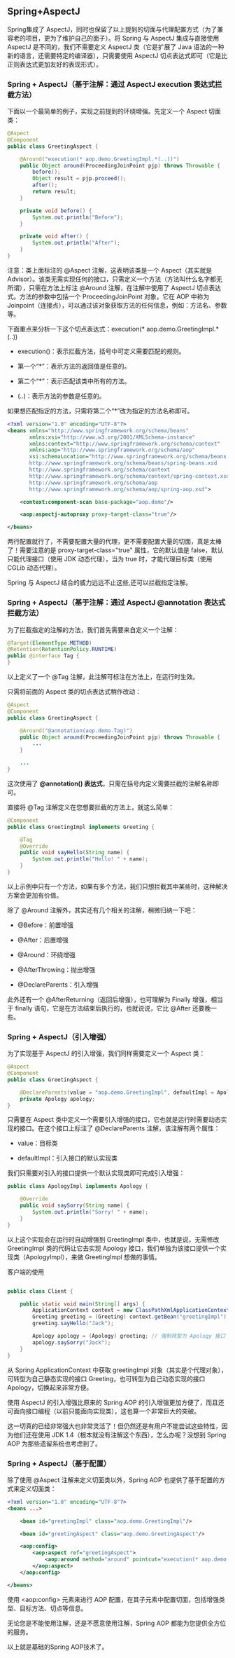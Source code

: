 ## Spring+AspectJ
Spring集成了 AspectJ，同时也保留了以上提到的切面与代理配置方式（为了兼容老的项目，更为了维护自己的面子）。将 Spring 与 AspectJ 集成与直接使用 AspectJ 是不同的，我们不需要定义 AspectJ 类（它是扩展了 Java 语法的一种新的语言，还需要特定的编译器），只需要使用 AspectJ 切点表达式即可（它是比正则表达式更加友好的表现形式）。


### Spring + AspectJ（基于注解：通过 AspectJ execution 表达式拦截方法）

下面以一个最简单的例子，实现之前提到的环绕增强。先定义一个 Aspect 切面类：

``` java
@Aspect
@Component
public class GreetingAspect {

    @Around("execution(* aop.demo.GreetingImpl.*(..))")
    public Object around(ProceedingJoinPoint pjp) throws Throwable {
        before();
        Object result = pjp.proceed();
        after();
        return result;
    }

    private void before() {
        System.out.println("Before");
    }

    private void after() {
        System.out.println("After");
    }
}
```

注意：类上面标注的 \@Aspect 注解，这表明该类是一个 Aspect（其实就是 Advisor）。该类无需实现任何的接口，只需定义一个方法（方法叫什么名字都无所谓），只需在方法上标注 \@Around 注解，在注解中使用了 AspectJ 切点表达式。方法的参数中包括一个 ProceedingJoinPoint 对象，它在 AOP 中称为 Joinpoint（连接点），可以通过该对象获取方法的任何信息，例如：方法名、参数等。

下面重点来分析一下这个切点表达式：execution(* aop.demo.GreetingImpl.*(..))

 - execution()：表示拦截方法，括号中可定义需要匹配的规则。

 - 第一个“*”：表示方法的返回值是任意的。

 - 第二个“*”：表示匹配该类中所有的方法。

 - (..)：表示方法的参数是任意的。


如果想匹配指定的方法，只需将第二个“*”改为指定的方法名称即可。

``` xml
<?xml version="1.0" encoding="UTF-8"?>
<beans xmlns="http://www.springframework.org/schema/beans"
       xmlns:xsi="http://www.w3.org/2001/XMLSchema-instance"
       xmlns:context="http://www.springframework.org/schema/context"
       xmlns:aop="http://www.springframework.org/schema/aop"
       xsi:schemaLocation="http://www.springframework.org/schema/beans
       http://www.springframework.org/schema/beans/spring-beans.xsd
       http://www.springframework.org/schema/context
       http://www.springframework.org/schema/context/spring-context.xsd
       http://www.springframework.org/schema/aop
       http://www.springframework.org/schema/aop/spring-aop.xsd">

    <context:component-scan base-package="aop.demo"/>

    <aop:aspectj-autoproxy proxy-target-class="true"/>

</beans>
```

两行配置就行了，不需要配置大量的代理，更不需要配置大量的切面，真是太棒了！需要注意的是 proxy-target-class="true" 属性，它的默认值是 false，默认只能代理接口（使用 JDK 动态代理），当为 true 时，才能代理目标类（使用 CGLib 动态代理）。

Spring 与 AspectJ 结合的威力远远不止这些,还可以拦截指定注解。


### Spring + AspectJ（基于注解：通过 AspectJ @annotation 表达式拦截方法）

为了拦截指定的注解的方法，我们首先需要来自定义一个注解：

``` java
@Target(ElementType.METHOD)
@Retention(RetentionPolicy.RUNTIME)
public @interface Tag {
}
```

以上定义了一个 \@Tag 注解，此注解可标注在方法上，在运行时生效。

只需将前面的 Aspect 类的切点表达式稍作改动：

``` java
@Aspect
@Component
public class GreetingAspect {

    @Around("@annotation(aop.demo.Tag)")
    public Object around(ProceedingJoinPoint pjp) throws Throwable {
        ...
    }

    ...
}
```

这次使用了 **\@annotation() 表达式**，只需在括号内定义需要拦截的注解名称即可。

直接将 \@Tag 注解定义在您想要拦截的方法上，就这么简单：

``` java
@Component
public class GreetingImpl implements Greeting {

    @Tag
    @Override
    public void sayHello(String name) {
        System.out.println("Hello! " + name);
    }
}
```

以上示例中只有一个方法，如果有多个方法，我们只想拦截其中某些时，这种解决方案会更加有价值。

除了 \@Around 注解外，其实还有几个相关的注解，稍微归纳一下吧：

 - \@Before：前置增强

 - \@After：后置增强

 - \@Around：环绕增强

 - \@AfterThrowing：抛出增强

 - \@DeclareParents：引入增强

此外还有一个 \@AfterReturning（返回后增强），也可理解为 Finally 增强，相当于 finally 语句，它是在方法结束后执行的，也就说说，它比 \@After 还要晚一些。

### Spring + AspectJ（引入增强）

为了实现基于 AspectJ 的引入增强，我们同样需要定义一个 Aspect 类：

``` java
@Aspect
@Component
public class GreetingAspect {

    @DeclareParents(value = "aop.demo.GreetingImpl", defaultImpl = ApologyImpl.class)
    private Apology apology;
}
```


只需要在 Aspect 类中定义一个需要引入增强的接口，它也就是运行时需要动态实现的接口。在这个接口上标注了 \@DeclareParents 注解，该注解有两个属性：

 - value：目标类

 - defaultImpl：引入接口的默认实现类

我们只需要对引入的接口提供一个默认实现类即可完成引入增强：

``` java
public class ApologyImpl implements Apology {

    @Override
    public void saySorry(String name) {
        System.out.println("Sorry! " + name);
    }
}
```

以上这个实现会在运行时自动增强到 GreetingImpl 类中，也就是说，无需修改 GreetingImpl 类的代码让它去实现 Apology 接口，我们单独为该接口提供一个实现类（ApologyImpl），来做 GreetingImpl 想做的事情。


客户端的使用

``` java

public class Client {

    public static void main(String[] args) {
        ApplicationContext context = new ClassPathXmlApplicationContext("aop/demo/spring.xml");
        Greeting greeting = (Greeting) context.getBean("greetingImpl");
        greeting.sayHello("Jack");

        Apology apology = (Apology) greeting; // 强制转型为 Apology 接口
        apology.saySorry("Jack");
    }
}
```

从 Spring ApplicationContext 中获取 greetingImpl 对象（其实是个代理对象），可转型为自己静态实现的接口 Greeting，也可转型为自己动态实现的接口 Apology，切换起来非常方便。

使用 AspectJ 的引入增强比原来的 Spring AOP 的引入增强更加方便了，而且还可面向接口编程（以前只能面向实现类），这也算一个非常巨大的突破。

这一切真的已经非常强大也非常灵活了！但仍然还是有用户不能尝试这些特性，因为他们还在使用 JDK 1.4（根本就没有注解这个东西），怎么办呢？没想到 Spring AOP 为那些遗留系统也考虑到了。

###  Spring + AspectJ（基于配置）

除了使用 \@Aspect 注解来定义切面类以外，Spring AOP 也提供了基于配置的方式来定义切面类：

``` xml
<?xml version="1.0" encoding="UTF-8"?>
<beans ...>

    <bean id="greetingImpl" class="aop.demo.GreetingImpl"/>

    <bean id="greetingAspect" class="aop.demo.GreetingAspect"/>

    <aop:config>
        <aop:aspect ref="greetingAspect">
            <aop:around method="around" pointcut="execution(* aop.demo.GreetingImpl.*(..))"/>
        </aop:aspect>
    </aop:config>

</beans>
```

使用 \<aop:config\> 元素来进行 AOP 配置，在其子元素中配置切面，包括增强类型、目标方法、切点等信息。

无论您是不能使用注解，还是不愿意使用注解，Spring AOP 都能为您提供全方位的服务。

以上就是基础的Spring AOP技术了。
